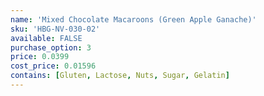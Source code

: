 ```yaml
---
name: 'Mixed Chocolate Macaroons (Green Apple Ganache)'
sku: 'HBG-NV-030-02'
available: FALSE
purchase_option: 3
price: 0.0399
cost_price: 0.01596
contains: [Gluten, Lactose, Nuts, Sugar, Gelatin]
---
```

